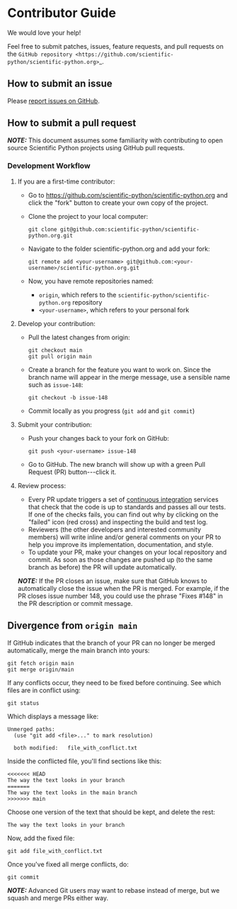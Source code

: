 # Contributor Guide

We would love your help!

Feel free to submit patches, issues, feature requests, and pull requests on the
`GitHub repository <https://github.com/scientific-python/scientific-python.org>`\_.

## How to submit an issue

Please [report issues on GitHub](https://github.com/scientific-python/scientific-python.org/issues).

## How to submit a pull request

**_NOTE:_** This document assumes some familiarity with contributing to open source
Scientific Python projects using GitHub pull requests.

### Development Workflow

1.  If you are a first-time contributor:

    - Go to <https://github.com/scientific-python/scientific-python.org> and click the
      "fork" button to create your own copy of the project.

    - Clone the project to your local computer:

          git clone git@github.com:scientific-python/scientific-python.org.git

    - Navigate to the folder scientific-python.org and add your fork:

          git remote add <your-username> git@github.com:<your-username>/scientific-python.org.git

    - Now, you have remote repositories named:

      - `origin`, which refers to the `scientific-python/scientific-python.org` repository
      - `<your-username>`, which refers to your personal fork

2.  Develop your contribution:

    - Pull the latest changes from origin:

          git checkout main
          git pull origin main

    - Create a branch for the feature you want to work on. Since the branch name will appear
      in the merge message, use a sensible name such as `issue-148`:

          git checkout -b issue-148

    - Commit locally as you progress (`git add` and `git commit`)

3.  Submit your contribution:

    - Push your changes back to your fork on GitHub:

          git push <your-username> issue-148

    - Go to GitHub. The new branch will show up with a green Pull Request (PR) button---click it.

4.  Review process:

    - Every PR update triggers a set of
      [continuous integration](https://en.wikipedia.org/wiki/Continuous_integration)
      services that check that the code is up to standards and passes all our tests.
      If one of the checks fails, you can find out why by clicking on the "failed"
      icon (red cross) and inspecting the build and test log.
    - Reviewers (the other developers and interested community members) will write
      inline and/or general comments on your PR to help you improve its implementation,
      documentation, and style.
    - To update your PR, make your changes on your local repository and commit.
      As soon as those changes are pushed up (to the same branch as before) the PR
      will update automatically.

    **_NOTE:_** If the PR closes an issue, make sure that GitHub knows to automatically
    close the issue when the PR is merged. For example, if the PR closes issue number 148,
    you could use the phrase "Fixes #148" in the PR description or commit message.

## Divergence from `origin main`

If GitHub indicates that the branch of your PR can no longer be merged automatically,
merge the main branch into yours:

    git fetch origin main
    git merge origin/main

If any conflicts occur, they need to be fixed before continuing.
See which files are in conflict using:

    git status

Which displays a message like:

    Unmerged paths:
      (use "git add <file>..." to mark resolution)

      both modified:   file_with_conflict.txt

Inside the conflicted file, you'll find sections like this:

    <<<<<<< HEAD
    The way the text looks in your branch
    =======
    The way the text looks in the main branch
    >>>>>>> main

Choose one version of the text that should be kept, and delete the rest:

    The way the text looks in your branch

Now, add the fixed file:

    git add file_with_conflict.txt

Once you've fixed all merge conflicts, do:

    git commit

**_NOTE:_** Advanced Git users may want to rebase instead of merge, but we squash
and merge PRs either way.
